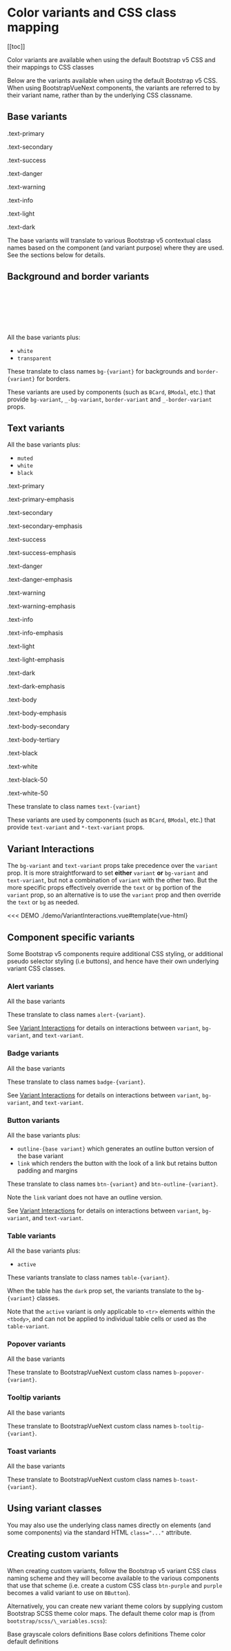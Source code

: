 # Color variants and CSS class mapping

<ContentsSidebar>

[[toc]]

</ContentsSidebar>
<div class="lead mb-5">

<p>Color variants are available when using the default Bootstrap v5 CSS and their mappings to CSS classes</p>
<p>Below are the variants available when using the default Bootstrap v5 CSS. When using BootstrapVueNext components, the variants are referred to by their variant name, rather than by the underlying CSS classname.</p>

</div>

## Base variants

<BCard class="bg-body-tertiary">

<p class="text-primary">.text-primary</p>
<p class="text-secondary">.text-secondary</p>
<p class="text-success">.text-success</p>
<p class="text-danger">.text-danger</p>
<p class="text-warning bg-dark">.text-warning</p>
<p class="text-info bg-dark">.text-info</p>
<p class="text-light bg-dark">.text-light</p>
<p class="text-dark bg-white">.text-dark</p>

</BCard>

The base variants will translate to various Bootstrap v5 contextual class names based on the component (and variant purpose) where they are used. See the sections below for details.

## Background and border variants

<BCard class="bg-body-tertiary">

  <div class="gap-2">
    <span class="border border-primary" />
    <span class="border border-primary-subtle" />
    <span class="border border-secondary" />
    <span class="border border-secondary-subtle" />
    <span class="border border-success" />
    <span class="border border-success-subtle" />
    <span class="border border-danger" />
    <span class="border border-danger-subtle" />
    <span class="border border-warning" />
    <span class="border border-warning-subtle" />
    <span class="border border-info" />
    <span class="border border-info-subtle" />
    <span class="border border-light" />
    <span class="border border-light-subtle" />
    <span class="border border-dark" />
    <span class="border border-dark-subtle" />
    <span class="border border-black" />
    <span class="border border-white" />
  </div>

</BCard>

All the base variants plus:

- `white`
- `transparent`

These translate to class names `bg-{variant}` for backgrounds and `border-{variant}` for borders.

These variants are used by components (such as `BCard`, `BModal`, etc.) that provide `bg-variant`, `_-bg-variant`, `border-variant` and `_-border-variant` props.

## Text variants

All the base variants plus:

- `muted`
- `white`
- `black`

<BCard class="bg-body-tertiary">

<p class="text-primary">.text-primary</p>
<p class="text-primary-emphasis">.text-primary-emphasis</p>
<p class="text-secondary">.text-secondary</p>
<p class="text-secondary-emphasis">.text-secondary-emphasis</p>
<p class="text-success">.text-success</p>
<p class="text-success-emphasis">.text-success-emphasis</p>
<p class="text-danger">.text-danger</p>
<p class="text-danger-emphasis">.text-danger-emphasis</p>
<p class="text-warning bg-dark">.text-warning</p>
<p class="text-warning-emphasis">.text-warning-emphasis</p>
<p class="text-info bg-dark">.text-info</p>
<p class="text-info-emphasis">.text-info-emphasis</p>
<p class="text-light bg-dark">.text-light</p>
<p class="text-light-emphasis">.text-light-emphasis</p>
<p class="text-dark bg-white">.text-dark</p>
<p class="text-dark-emphasis">.text-dark-emphasis</p>

<p class="text-body">.text-body</p>
<p class="text-body-emphasis">.text-body-emphasis</p>
<p class="text-body-secondary">.text-body-secondary</p>
<p class="text-body-tertiary">.text-body-tertiary</p>

<p class="text-black bg-white">.text-black</p>
<p class="text-white bg-dark">.text-white</p>
<p class="text-black-50 bg-white">.text-black-50</p>
<p class="text-white-50 bg-dark">.text-white-50</p>

</BCard>

These translate to class names `text-{variant}`

These variants are used by components (such as `BCard`, `BModal`, etc.) that provide `text-variant` and `*-text-variant` props.

## Variant Interactions

The `bg-variant` and `text-variant` props take precedence over the `variant` prop. It is more
straightforward to set **either** `variant` **or** `bg-variant` and `text-variant`, but not a
combination of `variant` with the other two. But the more specific props effectively override
the `text` or `bg` portion of the `variant` prop, so an alternative is to use the `variant`
prop and then override the `text` or `bg` as needed.

<<< DEMO ./demo/VariantInteractions.vue#template{vue-html}

## Component specific variants

Some Bootstrap v5 components require additional CSS styling, or additional pseudo selector styling (i.e buttons), and hence have their own underlying variant CSS classes.

### Alert variants

All the base variants

These translate to class names `alert-{variant}`.

See [Variant Interactions](#variant-interactions) for details on interactions between `variant`, `bg-variant`, and `text-variant`.

### Badge variants

All the base variants

These translate to class names `badge-{variant}`.

See [Variant Interactions](#variant-interactions) for details on interactions between `variant`, `bg-variant`, and `text-variant`.

### Button variants

All the base variants plus:

- `outline-{base variant}` which generates an outline button version of the base variant
- `link` which renders the button with the look of a link but retains button padding and margins

These translate to class names `btn-{variant}` and `btn-outline-{variant}`.

Note the `link` variant does not have an outline version.

See [Variant Interactions](#variant-interactions) for details on interactions between `variant`, `bg-variant`, and `text-variant`.

### Table variants

All the base variants plus:

- `active`

These variants translate to class names `table-{variant}`.

When the table has the `dark` prop set, the variants translate to the `bg-{variant}` classes.

Note that the `active` variant is only applicable to `<tr>` elements within the `<tbody>`, and can not be applied to individual table cells or used as the `table-variant`.

### Popover variants

All the base variants

These translate to BootstrapVueNext custom class names `b-popover-{variant}`.

### Tooltip variants

All the base variants

These translate to BootstrapVueNext custom class names `b-tooltip-{variant}`.

### Toast variants

All the base variants

These translate to BootstrapVueNext custom class names `b-toast-{variant}`.

## Using variant classes

You may also use the underlying class names directly on elements (and some components) via the standard HTML `class="..."` attribute.

## Creating custom variants

When creating custom variants, follow the Bootstrap v5 variant CSS class naming scheme and they will become available to the various components that use that scheme (i.e. create a custom CSS class `btn-purple` and `purple` becomes a valid variant to use on `BButton`).

Alternatively, you can create new variant theme colors by supplying custom Bootstrap SCSS theme color maps. The default theme color map is (from `bootstrap/scss/\_variables.scss`):

<HighlightCard>
  Base grayscale colors definitions
  <template #html>

```scss
$white: #fff;
$gray-100: #f8f9fa;
$gray-200: #e9ecef;
$gray-300: #dee2e6;
$gray-400: #ced4da;
$gray-500: #adb5bd;
$gray-600: #6c757d;
$gray-700: #495057;
$gray-800: #343a40;
$gray-900: #212529;
$black: #000;
```

  </template>
</HighlightCard>

<HighlightCard>
  Base colors definitions
  <template #html>

```scss
$blue: #0d6efd;
$indigo: #6610f2;
$purple: #6f42c1;
$pink: #d63384;
$red: #dc3545;
$orange: #fd7e14;
$yellow: #ffc107;
$green: #198754;
$teal: #20c997;
$cyan: #0dcaf0;
```

  </template>
</HighlightCard>

<HighlightCard>
  Theme color default definitions
  <template #html>

```scss
$primary: $blue;
$secondary: $gray-600;
$success: $green;
$info: $cyan;
$warning: $yellow;
$danger: $red;
$light: $gray-100;
$dark: $gray-900;
```

  </template>
</HighlightCard>

<script setup lang="ts">
import {BCard} from 'bootstrap-vue-next'
import HighlightCard from '../../components/HighlightCard.vue'
import ContentsSidebar from '../../components/ContentsSidebar.vue'
</script>

<style lang="scss">
.bg-body-tertiary [class^="border"] {
  display: inline-block;
  width: 5rem;
  height: 5rem;
  margin: .25rem;
}
</style>
